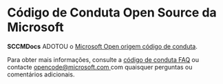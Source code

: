 # <a name="microsoft-open-source-code-of-conduct"></a>Código de Conduta Open Source da Microsoft

**SCCMDocs** ADOTOU o [Microsoft Open origem código de conduta](https://opensource.microsoft.com/codeofconduct/).

Para obter mais informações, consulte a [código de conduta FAQ](https://opensource.microsoft.com/codeofconduct/faq/) ou contacte [ opencode@microsoft.com ](mailto:opencode@microsoft.com) com quaisquer perguntas ou comentários adicionais. 

